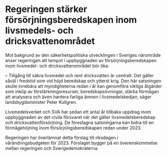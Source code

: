 # Regeringen stärker försörjningsberedskapen inom livsmedels- och dricksvattenområdet

Mot bakgrund av den säkerhetspolitiska utvecklingen i Sveriges närområde anser regeringen att tempot i uppbyggnaden av försörjningsberedskapen inom livsmedel- och dricksvattenområdet bör öka.

– Tillgång till säkra livsmedel och rent dricksvatten är centralt. Det gäller såväl i fredstid som vid höjd beredskap och ytterst krig. Den här satsningen skulle innebära att myndigheterna redan i år kan genomföra viktiga åtgärder som inköp av förstärkningsresurser, beredskapsövningar, stärka förmågan att analysera och även hantera farliga ämnen i livsmedelskedjan, säger landsbygdsminister Peter Kullgren.

Livsmedelsverket och SVA har sedan ett antal år tillbaka uppdrag inom uppbyggnaden av det civila försvaret när det gäller livsmedelsberedskap och dricksvattenförsörjning. De föreslagna satsningarna kan bidra till en förmågehöjning inom försörjningsberedskapen redan under 2023.

Regeringen har överlämnat detta förslag till riksdagen i vårändringsbudgeten för 2023. Förslaget bygger på en överenskommelse mellan regeringen och Sverigedemokraterna.
